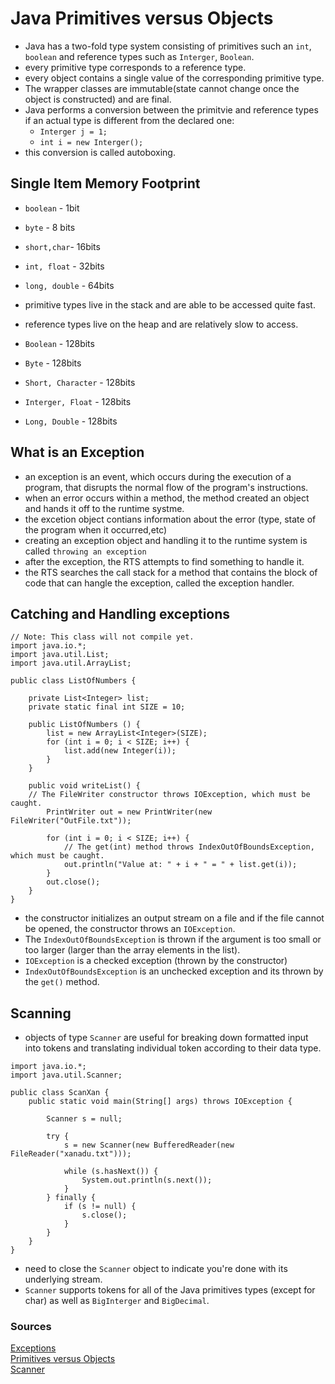 # Java Primitives versus Objects

- Java has a two-fold type system consisting of primitives such an `int`, `boolean` and reference types such as `Interger`, `Boolean`.
- every primitive type corresponds to a reference type.
- every object contains a single value of the corresponding primitive type.
- The wrapper classes are immutable(state cannot change once the object is constructed) and are final.
- Java performs a conversion between the primitvie and reference types if an actual type is different from the declared one:
    - `Interger j = 1;`
    - `int i = new Interger();`
- this conversion is called autoboxing.

## Single Item Memory Footprint

- `boolean` - 1bit
- `byte` - 8 bits
- `short,char`- 16bits
- `int, float` - 32bits
- `long, double` - 64bits

- primitive types live in the stack and are able to be accessed quite fast.
- reference types live on the heap and are relatively slow to access.
- `Boolean` - 128bits
- `Byte` - 128bits
- `Short, Character` - 128bits
- `Interger, Float` - 128bits
- `Long, Double` - 128bits

## What is an Exception

- an exception is an event, which occurs during the execution of a program, that disrupts the normal flow of the program's instructions.
- when an error occurs within a method, the method created an object and hands it off to the runtime systme.
- the excetion object contians information about the error (type, state of the program when it occurred,etc)
- creating an exception object and handling it to the runtime system is called `throwing an exception`
- after the exception, the RTS attempts to find something to handle it.
- the RTS searches the call stack for a method that contains the block of code that can hangle the exception, called the exception handler.

## Catching and Handling exceptions

```
// Note: This class will not compile yet.
import java.io.*;
import java.util.List;
import java.util.ArrayList;

public class ListOfNumbers {

    private List<Integer> list;
    private static final int SIZE = 10;

    public ListOfNumbers () {
        list = new ArrayList<Integer>(SIZE);
        for (int i = 0; i < SIZE; i++) {
            list.add(new Integer(i));
        }
    }

    public void writeList() {
	// The FileWriter constructor throws IOException, which must be caught.
        PrintWriter out = new PrintWriter(new FileWriter("OutFile.txt"));

        for (int i = 0; i < SIZE; i++) {
            // The get(int) method throws IndexOutOfBoundsException, which must be caught.
            out.println("Value at: " + i + " = " + list.get(i));
        }
        out.close();
    }
}
```
- the constructor initializes an output stream on a file and if the file cannot be opened, the constructor throws an `IOException`.
- The `IndexOutOfBoundsException` is thrown if the argument is too small or too larger (larger than the array elements in the list).
- `IOException` is a checked exception (thrown by the constructor)
- `IndexOutOfBoundsException` is an unchecked exception and its thrown by the `get()` method.

## Scanning

- objects of type `Scanner` are useful for breaking down formatted input into tokens and translating individual token according to their data type.

```
import java.io.*;
import java.util.Scanner;

public class ScanXan {
    public static void main(String[] args) throws IOException {

        Scanner s = null;

        try {
            s = new Scanner(new BufferedReader(new FileReader("xanadu.txt")));

            while (s.hasNext()) {
                System.out.println(s.next());
            }
        } finally {
            if (s != null) {
                s.close();
            }
        }
    }
}
```
- need to close the `Scanner` object to indicate you're done with its underlying stream.
- `Scanner` supports tokens for all of the Java primitives types (except for char) as well as `BigInterger` and `BigDecimal`.


### Sources

[Exceptions](https://docs.oracle.com/javase/tutorial/essential/exceptions/handling.html)  
[Primitives versus Objects](https://www.baeldung.com/java-primitives-vs-objects)  
[Scanner](https://docs.oracle.com/javase/tutorial/essential/io/scanning.html)  
